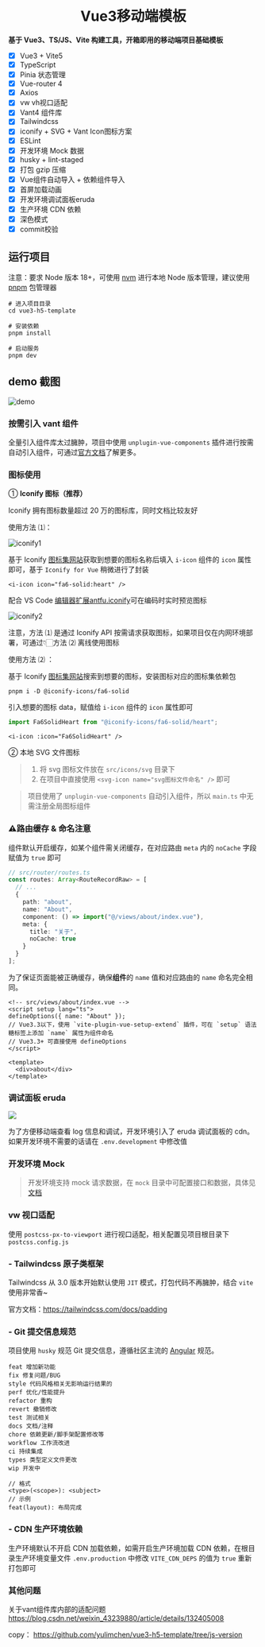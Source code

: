 <h1 align="center">Vue3移动端模板</h1>

**基于 Vue3、TS/JS、Vite 构建工具，开箱即用的移动端项目基础模板**

- [x] Vue3 + Vite5
- [x] TypeScript
- [x] Pinia 状态管理
- [x] Vue-router 4
- [x] Axios
- [x] vw vh视口适配
- [x] Vant4 组件库
- [x] Tailwindcss
- [x] iconify + SVG + Vant Icon图标方案
- [x] ESLint
- [x] 开发环境 Mock 数据
- [x] husky + lint-staged
- [x] 打包 gzip 压缩
- [x] Vue组件自动导入 + 依赖组件导入
- [x] 首屏加载动画
- [x] 开发环境调试面板eruda
- [x] 生产环境 CDN 依赖
- [x] 深色模式
- [x] commit校验

## 运行项目

注意：要求 Node 版本 18+，可使用 [nvm](https://github.com/nvm-sh/nvm#installing-and-updating) 进行本地 Node 版本管理，建议使用 [pnpm](https://pnpm.io/zh/installation) 包管理器

```shell
# 进入项目目录
cd vue3-h5-template

# 安装依赖
pnpm install

# 启动服务
pnpm dev
```

## demo 截图

![demo](docs/assets/img/demo.png)

### <span id="vant">按需引入 vant 组件</span>

全量引入组件库太过臃肿，项目中使用 `unplugin-vue-components` 插件进行按需自动引入组件，可通过[官方文档](https://vant-ui.github.io/vant/#/zh-CN/quickstart#2.-pei-zhi-cha-jian)了解更多。

### <span id="icon">图标使用</span>

① **Iconify 图标（推荐）**

Iconify 拥有图标数量超过 20 万的图标库，同时文档比较友好

使用方法 ⑴：

![iconify1](docs/assets/img/iconify1.png)

基于 Iconify [图标集网站](https://icon-sets.iconify.design/)获取到想要的图标名称后填入 `i-icon` 组件的 `icon` 属性即可，基于 `Iconify for Vue` 稍微进行了封装

```vue
<i-icon icon="fa6-solid:heart" />
```

配合 VS Code [编辑器扩展antfu.iconify](https://marketplace.visualstudio.com/items?itemName=antfu.iconify)可在编码时实时预览图标

![iconify2](docs/assets/img/iconify2.png)

注意，方法 ⑴ 是通过 Iconify API 按需请求获取图标，如果项目仅在内网环境部署，可通过👇🏻方法 ⑵ 离线使用图标

使用方法 ⑵ ：

基于 Iconify [图标集网站](https://icon-sets.iconify.design/)搜索到想要的图标，安装图标对应的图标集依赖包

```shell
pnpm i -D @iconify-icons/fa6-solid
```

引入想要的图标 data，赋值给 `i-icon` 组件的 `icon` 属性即可

```ts
import Fa6SolidHeart from "@iconify-icons/fa6-solid/heart";
```

```vue
<i-icon :icon="Fa6SolidHeart" />
```

② 本地 SVG 文件图标

> 1. 将 svg 图标文件放在 `src/icons/svg` 目录下
> 2. 在项目中直接使用 `<svg-icon name="svg图标文件命名" />` 即可

> 项目使用了 `unplugin-vue-components` 自动引入组件，所以 `main.ts` 中无需注册全局图标组件

### ⚠<span id="router">路由缓存 & 命名注意</span>

组件默认开启缓存，如某个组件需关闭缓存，在对应路由 `meta` 内的 `noCache` 字段赋值为 `true` 即可

```typescript
// src/router/routes.ts
const routes: Array<RouteRecordRaw> = [
  // ...
  {
    path: "about",
    name: "About",
    component: () => import("@/views/about/index.vue"),
    meta: {
      title: "关于",
      noCache: true
    }
  }
];
```

为了保证页面能被正确缓存，确保**组件**的 `name` 值和对应路由的 `name` 命名完全相同。

```vue
<!-- src/views/about/index.vue -->
<script setup lang="ts">
defineOptions({ name: "About" });
// Vue3.3以下，使用 `vite-plugin-vue-setup-extend` 插件，可在 `setup` 语法糖标签上添加 `name` 属性为组件命名
// Vue3.3+ 可直接使用 defineOptions
</script>

<template>
  <div>about</div>
</template>
```

### <span id="console">调试面板 eruda</span>

![](docs/assets/img/eruda.png)

为了方便移动端查看 log 信息和调试，开发环境引入了 eruda 调试面板的 cdn。如果开发环境不需要的话请在 `.env.development` 中修改值

### <span id="mock">开发环境 Mock</span>

> 开发环境支持 mock 请求数据，在 `mock` 目录中可配置接口和数据，具体见[文档](https://github.com/pengzhanbo/vite-plugin-mock-dev-server/blob/main/README.zh-CN.md)

### <span id="viewport">vw 视口适配</span>

使用 `postcss-px-to-viewport` 进行视口适配，相关配置见项目根目录下 `postcss.config.js`

### - <span id="tailwindcss">Tailwindcss 原子类框架</span>

Tailwindcss 从 3.0 版本开始默认使用 `JIT` 模式，打包代码不再臃肿，结合 `vite` 使用非常香~

官方文档：https://tailwindcss.com/docs/padding

### - <span id="git">Git 提交信息规范</span>

项目使用 `husky` 规范 Git 提交信息，遵循社区主流的 [Angular](https://github.com/conventional-changelog/conventional-changelog/tree/master/packages/conventional-changelog-angular) 规范。

```
feat 增加新功能
fix 修复问题/BUG
style 代码风格相关无影响运行结果的
perf 优化/性能提升
refactor 重构
revert 撤销修改
test 测试相关
docs 文档/注释
chore 依赖更新/脚手架配置修改等
workflow 工作流改进
ci 持续集成
types 类型定义文件更改
wip 开发中
```

```
// 格式
<type>(<scope>): <subject>
// 示例
feat(layout): 布局完成
```

### - <span id="CDN">CDN 生产环境依赖</span>

生产环境默认不开启 CDN 加载依赖，如需开启生产环境加载 CDN 依赖，在根目录生产环境变量文件 `.env.production` 中修改 `VITE_CDN_DEPS` 的值为 `true` 重新打包即可

### 其他问题

关于vant组件库内部的适配问题
https://blog.csdn.net/weixin_43239880/article/details/132405008

copy：
https://github.com/yulimchen/vue3-h5-template/tree/js-version
